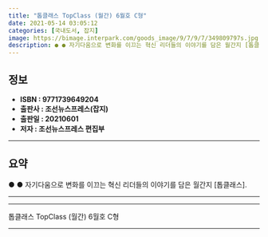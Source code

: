 ```yaml
---
title: "톱클래스 TopClass (월간) 6월호 C형"
date: 2021-05-14 03:05:12
categories: [국내도서, 잡지]
image: https://bimage.interpark.com/goods_image/9/7/9/7/349809797s.jpg
description: ● ● 자기다움으로 변화를 이끄는 혁신 리더들의 이야기를 담은 월간지 [톱클래스].
---
```


## **정보**

- **ISBN : 9771739649204**
- **출판사 : 조선뉴스프레스(잡지)**
- **출판일 : 20210601**
- **저자 : 조선뉴스프레스 편집부**

------



## **요약**

●  ●  자기다움으로 변화를 이끄는 혁신 리더들의 이야기를 담은 월간지 [톱클래스].

------



------


톱클래스 TopClass (월간) 6월호 C형 

------


